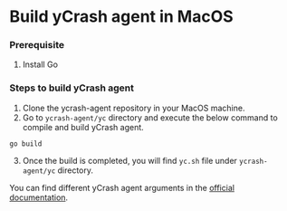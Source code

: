 # Build yCrash agent in MacOS

### Prerequisite
1. Install Go

### Steps to build yCrash agent

1. Clone the ycrash-agent repository in your MacOS machine.
2. Go to ```ycrash-agent/yc``` directory and execute the below command to compile and build yCrash agent.

```
go build
```
3. Once the build is completed, you will find ```yc.sh``` file under ```ycrash-agent/yc``` directory.

You can find different yCrash agent arguments in the [official documentation](https://docs.ycrash.io/ycrash-agent/all-agent-arguments.html#all-arguments).

